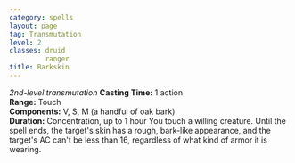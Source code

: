 ```yaml
---
category: spells
layout: page
tag: Transmutation
level: 2
classes: druid
         ranger
title: Barkskin 
---
```

_2nd-level transmutation_ 
**Casting Time:** 1 action    
**Range:** Touch    
**Components:** V, S, M (a handful of oak bark)    
**Duration:** Concentration, up to 1 hour 
You touch a willing creature. Until the spell ends, the target's skin has a rough, bark-like appearance, and the target's AC can't be less than 16, regardless of what kind of armor it is wearing.
